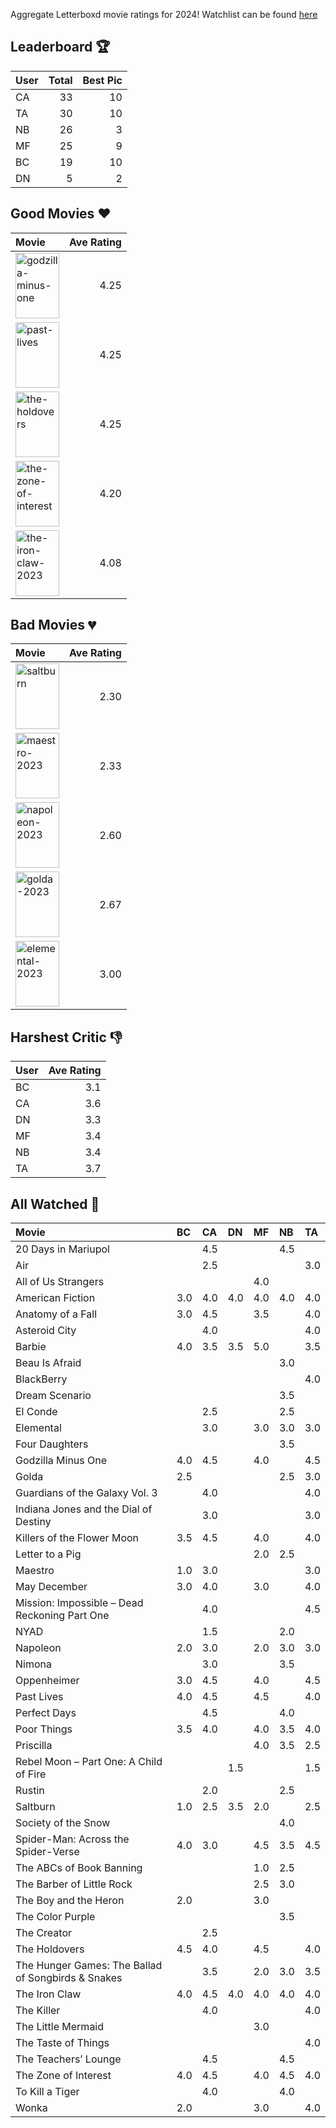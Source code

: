 Aggregate Letterboxd movie ratings for 2024! Watchlist can be found [here](https://letterboxd.com/natigsalgado/list/variety-oscar-nomination-predictions-2024/)

## Leaderboard :trophy:
| User   |   Total |   Best Pic |
|:-------|--------:|-----------:|
| CA     |      33 |         10 |
| TA     |      30 |         10 |
| NB     |      26 |          3 |
| MF     |      25 |          9 |
| BC     |      19 |         10 |
| DN     |       5 |          2 |

## Good Movies :heart:
| Movie                                                                                                                                                                              |   Ave Rating |
|:-----------------------------------------------------------------------------------------------------------------------------------------------------------------------------------|-------------:|
| <img src="https://a.ltrbxd.com/resized/film-poster/8/4/5/7/0/6/845706-godzilla-minus-one-0-1000-0-1500-crop.jpg" alt="godzilla-minus-one" style="height: 105px; width:70px;"/>     |         4.25 |
| <img src="https://a.ltrbxd.com/resized/film-poster/5/9/1/0/5/3/591053-past-lives-0-1000-0-1500-crop.jpg" alt="past-lives" style="height: 105px; width:70px;"/>                     |         4.25 |
| <img src="https://a.ltrbxd.com/resized/film-poster/7/5/5/5/6/4/755564-the-holdovers-0-1000-0-1500-crop.jpg" alt="the-holdovers" style="height: 105px; width:70px;"/>               |         4.25 |
| <img src="https://a.ltrbxd.com/resized/film-poster/3/9/8/8/0/0/398800-the-zone-of-interest-0-1000-0-1500-crop.jpg" alt="the-zone-of-interest" style="height: 105px; width:70px;"/> |         4.20 |
| <img src="https://a.ltrbxd.com/resized/film-poster/7/6/4/8/9/0/764890-the-iron-claw-0-1000-0-1500-crop.jpg" alt="the-iron-claw-2023" style="height: 105px; width:70px;"/>          |         4.08 |

## Bad Movies :broken_heart:
| Movie                                                                                                                                                             |   Ave Rating |
|:------------------------------------------------------------------------------------------------------------------------------------------------------------------|-------------:|
| <img src="https://a.ltrbxd.com/resized/film-poster/8/3/5/7/7/4/835774-saltburn-0-1000-0-1500-crop.jpg" alt="saltburn" style="height: 105px; width:70px;"/>        |         2.30 |
| <img src="https://a.ltrbxd.com/resized/film-poster/4/5/3/0/6/9/453069-maestro-0-1000-0-1500-crop.jpg" alt="maestro-2023" style="height: 105px; width:70px;"/>     |         2.33 |
| <img src="https://a.ltrbxd.com/resized/film-poster/6/7/4/1/3/7/674137-napoleon-0-1000-0-1500-crop.jpg" alt="napoleon-2023" style="height: 105px; width:70px;"/>   |         2.60 |
| <img src="https://a.ltrbxd.com/resized/film-poster/8/1/0/0/0/3/810003-golda-0-1000-0-1500-crop.jpg" alt="golda-2023" style="height: 105px; width:70px;"/>         |         2.67 |
| <img src="https://a.ltrbxd.com/resized/film-poster/8/7/8/8/5/4/878854-elemental-0-1000-0-1500-crop.jpg" alt="elemental-2023" style="height: 105px; width:70px;"/> |         3.00 |

## Harshest Critic :thumbsdown:
| User   |   Ave Rating |
|:-------|-------------:|
| BC     |          3.1 |
| CA     |          3.6 |
| DN     |          3.3 |
| MF     |          3.4 |
| NB     |          3.4 |
| TA     |          3.7 |

## All Watched :movie_camera:
| Movie                                              | BC   | CA   | DN   | MF   | NB   | TA   |
|:---------------------------------------------------|:-----|:-----|:-----|:-----|:-----|:-----|
| 20 Days in Mariupol                                |      | 4.5  |      |      | 4.5  |      |
| Air                                                |      | 2.5  |      |      |      | 3.0  |
| All of Us Strangers                                |      |      |      | 4.0  |      |      |
| American Fiction                                   | 3.0  | 4.0  | 4.0  | 4.0  | 4.0  | 4.0  |
| Anatomy of a Fall                                  | 3.0  | 4.5  |      | 3.5  |      | 4.0  |
| Asteroid City                                      |      | 4.0  |      |      |      | 4.0  |
| Barbie                                             | 4.0  | 3.5  | 3.5  | 5.0  |      | 3.5  |
| Beau Is Afraid                                     |      |      |      |      | 3.0  |      |
| BlackBerry                                         |      |      |      |      |      | 4.0  |
| Dream Scenario                                     |      |      |      |      | 3.5  |      |
| El Conde                                           |      | 2.5  |      |      | 2.5  |      |
| Elemental                                          |      | 3.0  |      | 3.0  | 3.0  | 3.0  |
| Four Daughters                                     |      |      |      |      | 3.5  |      |
| Godzilla Minus One                                 | 4.0  | 4.5  |      | 4.0  |      | 4.5  |
| Golda                                              | 2.5  |      |      |      | 2.5  | 3.0  |
| Guardians of the Galaxy Vol. 3                     |      | 4.0  |      |      |      | 4.0  |
| Indiana Jones and the Dial of Destiny              |      | 3.0  |      |      |      | 3.0  |
| Killers of the Flower Moon                         | 3.5  | 4.5  |      | 4.0  |      | 4.0  |
| Letter to a Pig                                    |      |      |      | 2.0  | 2.5  |      |
| Maestro                                            | 1.0  | 3.0  |      |      |      | 3.0  |
| May December                                       | 3.0  | 4.0  |      | 3.0  |      | 4.0  |
| Mission: Impossible – Dead Reckoning Part One      |      | 4.0  |      |      |      | 4.5  |
| NYAD                                               |      | 1.5  |      |      | 2.0  |      |
| Napoleon                                           | 2.0  | 3.0  |      | 2.0  | 3.0  | 3.0  |
| Nimona                                             |      | 3.0  |      |      | 3.5  |      |
| Oppenheimer                                        | 3.0  | 4.5  |      | 4.0  |      | 4.5  |
| Past Lives                                         | 4.0  | 4.5  |      | 4.5  |      | 4.0  |
| Perfect Days                                       |      | 4.5  |      |      | 4.0  |      |
| Poor Things                                        | 3.5  | 4.0  |      | 4.0  | 3.5  | 4.0  |
| Priscilla                                          |      |      |      | 4.0  | 3.5  | 2.5  |
| Rebel Moon – Part One: A Child of Fire             |      |      | 1.5  |      |      | 1.5  |
| Rustin                                             |      | 2.0  |      |      | 2.5  |      |
| Saltburn                                           | 1.0  | 2.5  | 3.5  | 2.0  |      | 2.5  |
| Society of the Snow                                |      |      |      |      | 4.0  |      |
| Spider-Man: Across the Spider-Verse                | 4.0  | 3.0  |      | 4.5  | 3.5  | 4.5  |
| The ABCs of Book Banning                           |      |      |      | 1.0  | 2.5  |      |
| The Barber of Little Rock                          |      |      |      | 2.5  | 3.0  |      |
| The Boy and the Heron                              | 2.0  |      |      | 3.0  |      |      |
| The Color Purple                                   |      |      |      |      | 3.5  |      |
| The Creator                                        |      | 2.5  |      |      |      |      |
| The Holdovers                                      | 4.5  | 4.0  |      | 4.5  |      | 4.0  |
| The Hunger Games: The Ballad of Songbirds & Snakes |      | 3.5  |      | 2.0  | 3.0  | 3.5  |
| The Iron Claw                                      | 4.0  | 4.5  | 4.0  | 4.0  | 4.0  | 4.0  |
| The Killer                                         |      | 4.0  |      |      |      | 4.0  |
| The Little Mermaid                                 |      |      |      | 3.0  |      |      |
| The Taste of Things                                |      |      |      |      |      | 4.0  |
| The Teachers’ Lounge                               |      | 4.5  |      |      | 4.5  |      |
| The Zone of Interest                               | 4.0  | 4.5  |      | 4.0  | 4.5  | 4.0  |
| To Kill a Tiger                                    |      | 4.0  |      |      | 4.0  |      |
| Wonka                                              | 2.0  |      |      | 3.0  |      | 4.0  |